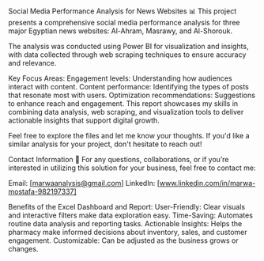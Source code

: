 Social Media Performance Analysis for News Websites 📊
This project presents a comprehensive social media performance analysis for three major Egyptian news websites: Al-Ahram, Masrawy, and Al-Shorouk.

The analysis was conducted using Power BI for visualization and insights, with data collected through web scraping techniques to ensure accuracy and relevance.

Key Focus Areas:
Engagement levels: Understanding how audiences interact with content.
Content performance: Identifying the types of posts that resonate most with users.
Optimization recommendations: Suggestions to enhance reach and engagement.
This report showcases my skills in combining data analysis, web scraping, and visualization tools to deliver actionable insights that support digital growth.

Feel free to explore the files and let me know your thoughts. If you'd like a similar analysis for your project, don't hesitate to reach out!

Contact Information 📧 For any questions, collaborations, or if you’re interested in utilizing this solution for your business, feel free to contact me:

Email: [marwaanalysis@gmail.com] LinkedIn: [www.linkedin.com/in/marwa-mostafa-982197337]

Benefits of the Excel Dashboard and Report: User-Friendly: Clear visuals and interactive filters make data exploration easy. Time-Saving: Automates routine data analysis and reporting tasks. Actionable Insights: Helps the pharmacy make informed decisions about inventory, sales, and customer engagement. Customizable: Can be adjusted as the business grows or changes.
